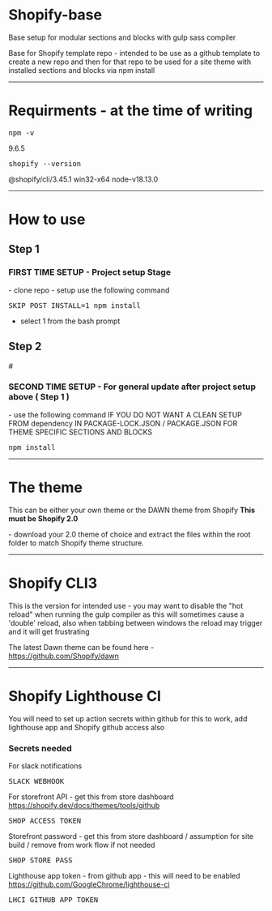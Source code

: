 
# Shopify-base
<p>Base setup for modular sections and blocks with gulp sass compiler</p>
<p>Base for Shopify template repo - intended to be use as a github template to create a new repo and then for that repo to be used for a site theme with installed sections and blocks via npm install</p>
<hr />

# Requirments - at the time of writing
<pre>npm -v </pre> 
<p>9.6.5</p>

<pre>shopify --version</pre>  
<p>@shopify/cli/3.45.1 win32-x64 node-v18.13.0</p>
<hr/>

# How to use
<h2>Step 1</h2>
<h3><strong>FIRST TIME SETUP</strong> - Project setup Stage</h3>
- clone repo 
- setup use the following command

<pre>SKIP_POST_INSTALL=1 npm install</pre>
- select 1 from the bash prompt

<h2>Step 2</h2>
# <h3><strong>SECOND TIME SETUP</strong> - For general update after project setup above ( Step 1 )</h3>
- use the following command IF YOU DO NOT WANT A CLEAN SETUP FROM dependency IN PACKAGE-LOCK.JSON / PACKAGE.JSON FOR THEME SPECIFIC SECTIONS AND BLOCKS
<pre>npm install</pre>
<hr/>

# The theme
<p>This can be either your own theme or the DAWN theme from Shopify <strong>This must be Shopify 2.0 </strong></p>
- download your 2.0 theme of choice and extract the files within the root folder to match Shopify theme structure.
<hr/>

# Shopify CLI3
<p>This is the version for intended use - you may want to disable the "hot reload" when running the gulp compiler as this will sometimes cause a 'double' reload, also when tabbing between windows the reload may trigger and it will get frustrating</p>
<p>The latest Dawn theme can be found here - <a href="https://github.com/Shopify/dawn" title="https://github.com/Shopify/dawn" >https://github.com/Shopify/dawn</a> </p>
<hr/>

# Shopify Lighthouse CI

<p>You will need to set up action secrets within github for this to work, add lighthouse app and Shopify github access also</p>

<h3>Secrets needed </h3>

<p>For slack notifications</p>
<pre>
SLACK_WEBHOOK
</pre>

<p>For storefront API - get this from store dashboard <a href="https://shopify.dev/docs/themes/tools/github" title="https://shopify.dev/docs/themes/tools/github" >https://shopify.dev/docs/themes/tools/github</a> </p>
<pre>
SHOP_ACCESS_TOKEN
</pre>

<p>Storefront password - get this from store dashboard / assumption for site build / remove from work flow if not needed</p>
<pre>
SHOP_STORE_PASS
</pre>

<p>Lighthouse app token - from github app - this will need to be enabled <a href="https://github.com/GoogleChrome/lighthouse-ci" title="https://github.com/GoogleChrome/lighthouse-ci">https://github.com/GoogleChrome/lighthouse-ci</a> </p>
<pre>
LHCI_GITHUB_APP_TOKEN
</pre>